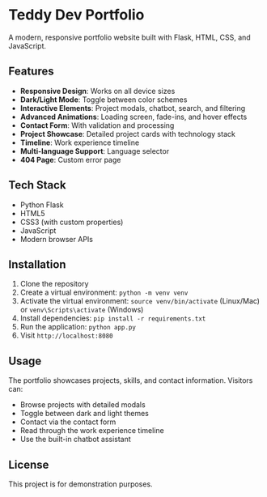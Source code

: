 # Teddy Dev Portfolio

A modern, responsive portfolio website built with Flask, HTML, CSS, and JavaScript.

## Features

- **Responsive Design**: Works on all device sizes
- **Dark/Light Mode**: Toggle between color schemes
- **Interactive Elements**: Project modals, chatbot, search, and filtering
- **Advanced Animations**: Loading screen, fade-ins, and hover effects
- **Contact Form**: With validation and processing
- **Project Showcase**: Detailed project cards with technology stack
- **Timeline**: Work experience timeline
- **Multi-language Support**: Language selector
- **404 Page**: Custom error page

## Tech Stack

- Python Flask
- HTML5
- CSS3 (with custom properties)
- JavaScript
- Modern browser APIs

## Installation

1. Clone the repository
2. Create a virtual environment: `python -m venv venv`
3. Activate the virtual environment: `source venv/bin/activate` (Linux/Mac) or `venv\Scripts\activate` (Windows)
4. Install dependencies: `pip install -r requirements.txt`
5. Run the application: `python app.py`
6. Visit `http://localhost:8080`

## Usage

The portfolio showcases projects, skills, and contact information. Visitors can:

- Browse projects with detailed modals
- Toggle between dark and light themes
- Contact via the contact form
- Read through the work experience timeline
- Use the built-in chatbot assistant

## License

This project is for demonstration purposes.